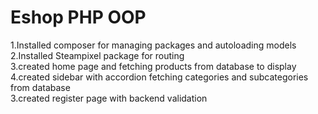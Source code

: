 
# Eshop PHP OOP

1.Installed composer for managing packages and autoloading models<br />
2.Installed Steampixel package for routing<br />
3.created home page and fetching products from database to display<br />
4.created sidebar with accordion fetching categories and subcategories from database<br />
3.created register page with backend validation<br />
